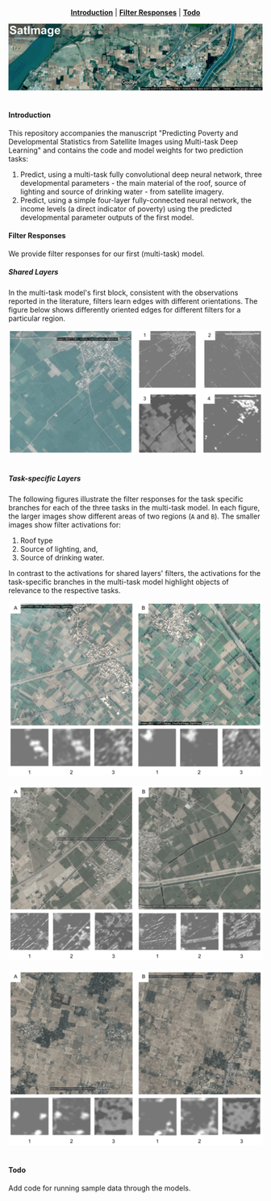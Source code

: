 <p align="center">
<b><a href="#introduction">Introduction</a></b>
|
<b><a href="#filter%20responses">Filter Responses</a></b>
|
<b><a href="#todo">Todo</a></b>
</p>

<a href="https://github.com/agarwalt/satimage">
<div align="center">
	<img src="readme_images/header_img.png">
</div>
</a><br>

#### Introduction

This repository accompanies the manuscript "Predicting Poverty and Developmental Statistics from Satellite Images using Multi-task Deep Learning" and contains the code and model weights for two prediction tasks: 

1. Predict, using a multi-task fully convolutional deep neural network, three developmental parameters - the main material of the roof, source of lighting and source of drinking water - from satellite imagery.
2. Predict, using a simple four-layer fully-connected neural network, the income levels (a direct indicator of poverty) using the predicted developmental parameter outputs of the first model.

#### Filter Responses

We provide filter responses for our first (multi-task) model.

##### Shared Layers

In the multi-task model's first block, consistent with the observations reported in the literature, filters learn edges with different orientations. The figure below shows differently oriented edges for different filters for a particular region.

<div align="center">
	<img src="filter_responses/shared_1.png">
</div>
<br>

##### Task-specific Layers

The following figures illustrate the filter responses for the task specific branches for each of the three tasks in the multi-task model. In each figure, the larger images show different areas of two regions (`A` and `B`). The smaller images show filter activations for: 

1. Roof type 
2. Source of lighting, and,
3. Source of drinking water. 

In contrast to the activations for shared layers' filters, the activations for the task-specific branches in the multi-task model highlight objects of relevance to the respective tasks.

<div align="center">
	<img src="filter_responses/task_specific_1.png">
</div>
<br>

<div align="center">
	<img src="filter_responses/task_specific_2.png">
</div>
<br>

<div align="center">
	<img src="filter_responses/task_specific_3.png">
</div>
<br>

#### Todo

Add code for running sample data through the models.
